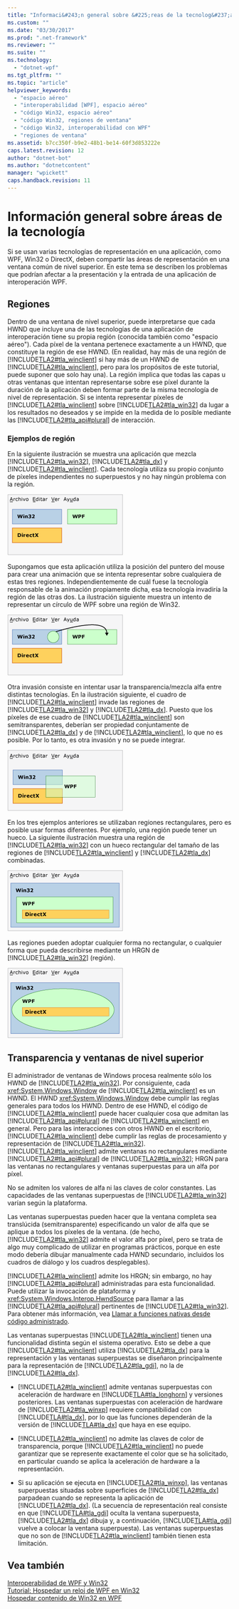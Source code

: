 ```yaml
---
title: "Informaci&#243;n general sobre &#225;reas de la tecnolog&#237;a | Microsoft Docs"
ms.custom: ""
ms.date: "03/30/2017"
ms.prod: ".net-framework"
ms.reviewer: ""
ms.suite: ""
ms.technology: 
  - "dotnet-wpf"
ms.tgt_pltfrm: ""
ms.topic: "article"
helpviewer_keywords: 
  - "espacio aéreo"
  - "interoperabilidad [WPF], espacio aéreo"
  - "código Win32, espacio aéreo"
  - "código Win32, regiones de ventana"
  - "código Win32, interoperabilidad con WPF"
  - "regiones de ventana"
ms.assetid: b7cc350f-b9e2-48b1-be14-60f3d853222e
caps.latest.revision: 12
author: "dotnet-bot"
ms.author: "dotnetcontent"
manager: "wpickett"
caps.handback.revision: 11
---
```

# Informaci&#243;n general sobre &#225;reas de la tecnolog&#237;a
Si se usan varias tecnologías de representación en una aplicación, como WPF, Win32 o DirectX, deben compartir las áreas de representación en una ventana común de nivel superior.  En este tema se describen los problemas que podrían afectar a la presentación y la entrada de una aplicación de interoperación WPF.  
  
## Regiones  
 Dentro de una ventana de nivel superior, puede interpretarse que cada HWND que incluye una de las tecnologías de una aplicación de interoperación tiene su propia región \(conocida también como "espacio aéreo"\).  Cada píxel de la ventana pertenece exactamente a un HWND, que constituye la región de ese HWND.  \(En realidad, hay más de una región de [!INCLUDE[TLA2#tla_winclient](../../../../includes/tla2sharptla-winclient-md.md)] si hay más de un HWND de [!INCLUDE[TLA2#tla_winclient](../../../../includes/tla2sharptla-winclient-md.md)], pero para los propósitos de este tutorial, puede suponer que solo hay una\).  La región implica que todas las capas u otras ventanas que intentan representarse sobre ese píxel durante la duración de la aplicación deben formar parte de la misma tecnología de nivel de representación.  Si se intenta representar píxeles de [!INCLUDE[TLA2#tla_winclient](../../../../includes/tla2sharptla-winclient-md.md)] sobre [!INCLUDE[TLA2#tla_win32](../../../../includes/tla2sharptla-win32-md.md)] da lugar a los resultados no deseados y se impide en la medida de lo posible mediante las [!INCLUDE[TLA2#tla_api#plural](../../../../includes/tla2sharptla-apisharpplural-md.md)] de interacción.  
  
### Ejemplos de región  
 En la siguiente ilustración se muestra una aplicación que mezcla [!INCLUDE[TLA2#tla_win32](../../../../includes/tla2sharptla-win32-md.md)], [!INCLUDE[TLA2#tla_dx](../../../../includes/tla2sharptla-dx-md.md)] y [!INCLUDE[TLA2#tla_winclient](../../../../includes/tla2sharptla-winclient-md.md)].  Cada tecnología utiliza su propio conjunto de píxeles independientes no superpuestos y no hay ningún problema con la región.  
  
 ![Ventana que no tiene problemas de espacio aéreo](../../../../docs/framework/wpf/advanced/media/migrationinteroparchitectarticle01.png "MigrationInteropArchitectArticle01")  
  
 Supongamos que esta aplicación utiliza la posición del puntero del mouse para crear una animación que se intenta representar sobre cualquiera de estas tres regiones.  Independientemente de cuál fuese la tecnología responsable de la animación propiamente dicha, esa tecnología invadiría la región de las otras dos.  La ilustración siguiente muestra un intento de representar un círculo de WPF sobre una región de Win32.  
  
 ![Diagrama de interoperabilidad](../../../../docs/framework/wpf/advanced/media/migrationinteroparchitectarticle02.png "MigrationInteropArchitectArticle02")  
  
 Otra invasión consiste en intentar usar la transparencia\/mezcla alfa entre distintas tecnologías.  En la ilustración siguiente, el cuadro de [!INCLUDE[TLA2#tla_winclient](../../../../includes/tla2sharptla-winclient-md.md)] invade las regiones de [!INCLUDE[TLA2#tla_win32](../../../../includes/tla2sharptla-win32-md.md)] y [!INCLUDE[TLA2#tla_dx](../../../../includes/tla2sharptla-dx-md.md)].  Puesto que los píxeles de ese cuadro de [!INCLUDE[TLA2#tla_winclient](../../../../includes/tla2sharptla-winclient-md.md)] son semitransparentes, deberían ser propiedad conjuntamente de [!INCLUDE[TLA2#tla_dx](../../../../includes/tla2sharptla-dx-md.md)] y de [!INCLUDE[TLA2#tla_winclient](../../../../includes/tla2sharptla-winclient-md.md)], lo que no es posible.  Por lo tanto, es otra invasión y no se puede integrar.  
  
 ![Diagrama de interoperabilidad](../../../../docs/framework/wpf/advanced/media/migrationinteroparchitectarticle03.png "MigrationInteropArchitectArticle03")  
  
 En los tres ejemplos anteriores se utilizaban regiones rectangulares, pero es posible usar formas diferentes.  Por ejemplo, una región puede tener un hueco.  La siguiente ilustración muestra una región de [!INCLUDE[TLA2#tla_win32](../../../../includes/tla2sharptla-win32-md.md)] con un hueco rectangular del tamaño de las regiones de [!INCLUDE[TLA2#tla_winclient](../../../../includes/tla2sharptla-winclient-md.md)] y [!INCLUDE[TLA2#tla_dx](../../../../includes/tla2sharptla-dx-md.md)] combinadas.  
  
 ![Diagrama de interoperabilidad](../../../../docs/framework/wpf/advanced/media/migrationinteroparchitectarticle04.png "MigrationInteropArchitectArticle04")  
  
 Las regiones pueden adoptar cualquier forma no rectangular, o cualquier forma que pueda describirse mediante un HRGN de [!INCLUDE[TLA2#tla_win32](../../../../includes/tla2sharptla-win32-md.md)] \(región\).  
  
 ![Diagrama de interoperabilidad](../../../../docs/framework/wpf/advanced/media/migrationinteroparchitectarticle05.png "MigrationInteropArchitectArticle05")  
  
## Transparencia y ventanas de nivel superior  
 El administrador de ventanas de Windows procesa realmente sólo los HWND de [!INCLUDE[TLA2#tla_win32](../../../../includes/tla2sharptla-win32-md.md)].  Por consiguiente, cada <xref:System.Windows.Window> de [!INCLUDE[TLA2#tla_winclient](../../../../includes/tla2sharptla-winclient-md.md)] es un HWND.  El HWND <xref:System.Windows.Window> debe cumplir las reglas generales para todos los HWND.  Dentro de ese HWND, el código de [!INCLUDE[TLA2#tla_winclient](../../../../includes/tla2sharptla-winclient-md.md)] puede hacer cualquier cosa que admitan las [!INCLUDE[TLA2#tla_api#plural](../../../../includes/tla2sharptla-apisharpplural-md.md)] de [!INCLUDE[TLA2#tla_winclient](../../../../includes/tla2sharptla-winclient-md.md)] en general.  Pero para las interacciones con otros HWND en el escritorio, [!INCLUDE[TLA2#tla_winclient](../../../../includes/tla2sharptla-winclient-md.md)] debe cumplir las reglas de procesamiento y representación de [!INCLUDE[TLA2#tla_win32](../../../../includes/tla2sharptla-win32-md.md)].  [!INCLUDE[TLA2#tla_winclient](../../../../includes/tla2sharptla-winclient-md.md)] admite ventanas no rectangulares mediante [!INCLUDE[TLA2#tla_api#plural](../../../../includes/tla2sharptla-apisharpplural-md.md)] de [!INCLUDE[TLA2#tla_win32](../../../../includes/tla2sharptla-win32-md.md)]; HRGN para las ventanas no rectangulares y ventanas superpuestas para un alfa por píxel.  
  
 No se admiten los valores de alfa ni las claves de color constantes.  Las capacidades de las ventanas superpuestas de [!INCLUDE[TLA2#tla_win32](../../../../includes/tla2sharptla-win32-md.md)] varían según la plataforma.  
  
 Las ventanas superpuestas pueden hacer que la ventana completa sea translúcida \(semitransparente\) especificando un valor de alfa que se aplique a todos los píxeles de la ventana.  \(de hecho, [!INCLUDE[TLA2#tla_win32](../../../../includes/tla2sharptla-win32-md.md)] admite el valor alfa por píxel, pero se trata de algo muy complicado de utilizar en programas prácticos, porque en este modo debería dibujar manualmente cada HWND secundario, incluidos los cuadros de diálogo y los cuadros desplegables\).  
  
 [!INCLUDE[TLA2#tla_winclient](../../../../includes/tla2sharptla-winclient-md.md)] admite los HRGN; sin embargo, no hay [!INCLUDE[TLA2#tla_api#plural](../../../../includes/tla2sharptla-apisharpplural-md.md)] administradas para esta funcionalidad.  Puede utilizar la invocación de plataforma y <xref:System.Windows.Interop.HwndSource> para llamar a las [!INCLUDE[TLA2#tla_api#plural](../../../../includes/tla2sharptla-apisharpplural-md.md)] pertinentes de [!INCLUDE[TLA2#tla_win32](../../../../includes/tla2sharptla-win32-md.md)].  Para obtener más información, vea [Llamar a funciones nativas desde código administrado](../Topic/Calling%20Native%20Functions%20from%20Managed%20Code.md).  
  
 Las ventanas superpuestas [!INCLUDE[TLA2#tla_winclient](../../../../includes/tla2sharptla-winclient-md.md)] tienen una funcionalidad distinta según el sistema operativo.  Esto se debe a que [!INCLUDE[TLA2#tla_winclient](../../../../includes/tla2sharptla-winclient-md.md)] utiliza [!INCLUDE[TLA2#tla_dx](../../../../includes/tla2sharptla-dx-md.md)] para la representación y las ventanas superpuestas se diseñaron principalmente para la representación de [!INCLUDE[TLA2#tla_gdi](../../../../includes/tla2sharptla-gdi-md.md)], no la de [!INCLUDE[TLA2#tla_dx](../../../../includes/tla2sharptla-dx-md.md)].  
  
-   [!INCLUDE[TLA2#tla_winclient](../../../../includes/tla2sharptla-winclient-md.md)] admite ventanas superpuestas con aceleración de hardware en [!INCLUDE[TLA#tla_longhorn](../../../../includes/tlasharptla-longhorn-md.md)] y versiones posteriores.  Las ventanas superpuestas con aceleración de hardware de [!INCLUDE[TLA2#tla_winxp](../../../../includes/tla2sharptla-winxp-md.md)] requiere compatibilidad con [!INCLUDE[TLA#tla_dx](../../../../includes/tlasharptla-dx-md.md)], por lo que las funciones dependerán de la versión de [!INCLUDE[TLA#tla_dx](../../../../includes/tlasharptla-dx-md.md)] que haya en ese equipo.  
  
-   [!INCLUDE[TLA2#tla_winclient](../../../../includes/tla2sharptla-winclient-md.md)] no admite las claves de color de transparencia, porque [!INCLUDE[TLA2#tla_winclient](../../../../includes/tla2sharptla-winclient-md.md)] no puede garantizar que se represente exactamente el color que se ha solicitado, en particular cuando se aplica la aceleración de hardware a la representación.  
  
-   Si su aplicación se ejecuta en [!INCLUDE[TLA2#tla_winxp](../../../../includes/tla2sharptla-winxp-md.md)], las ventanas superpuestas situadas sobre superficies de [!INCLUDE[TLA2#tla_dx](../../../../includes/tla2sharptla-dx-md.md)] parpadean cuando se representa la aplicación de [!INCLUDE[TLA2#tla_dx](../../../../includes/tla2sharptla-dx-md.md)].  \(La secuencia de representación real consiste en que [!INCLUDE[TLA#tla_gdi](../../../../includes/tlasharptla-gdi-md.md)] oculta la ventana superpuesta, [!INCLUDE[TLA2#tla_dx](../../../../includes/tla2sharptla-dx-md.md)] dibuja y, a continuación, [!INCLUDE[TLA#tla_gdi](../../../../includes/tlasharptla-gdi-md.md)] vuelve a colocar la ventana superpuesta\).  Las ventanas superpuestas que no son de [!INCLUDE[TLA2#tla_winclient](../../../../includes/tla2sharptla-winclient-md.md)] también tienen esta limitación.  
  
## Vea también  
 [Interoperabilidad de WPF y Win32](../../../../docs/framework/wpf/advanced/wpf-and-win32-interoperation.md)   
 [Tutorial: Hospedar un reloj de WPF en Win32](../../../../docs/framework/wpf/advanced/walkthrough-hosting-a-wpf-clock-in-win32.md)   
 [Hospedar contenido de Win32 en WPF](../../../../docs/framework/wpf/advanced/hosting-win32-content-in-wpf.md)